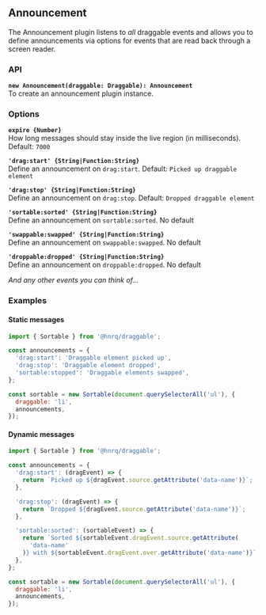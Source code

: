 ## Announcement

The Announcement plugin listens to _all_ draggable events and allows you to define announcements via options for events
that are read back through a screen reader.

### API

**`new Announcement(draggable: Draggable): Announcement`**  
To create an announcement plugin instance.

### Options

**`expire {Number}`**  
How long messages should stay inside the live region (in milliseconds). Default: `7000`

**`'drag:start' {String|Function:String}`**  
Define an announcement on `drag:start`. Default: `Picked up draggable element`

**`'drag:stop' {String|Function:String}`**  
Define an announcement on `drag:stop`. Default: `Dropped draggable element`

**`'sortable:sorted' {String|Function:String}`**  
Define an announcement on `sortable:sorted`. No default

**`'swappable:swapped' {String|Function:String}`**  
Define an announcement on `swappable:swapped`. No default

**`'droppable:dropped' {String|Function:String}`**  
Define an announcement on `droppable:dropped`. No default

_And any other events you can think of..._

### Examples

#### Static messages

```js
import { Sortable } from '@hnrq/draggable';

const announcements = {
  'drag:start': 'Draggable element picked up',
  'drag:stop': 'Draggable element dropped',
  'sortable:stopped': 'Draggable elements swapped',
};

const sortable = new Sortable(document.querySelectorAll('ul'), {
  draggable: 'li',
  announcements,
});
```

#### Dynamic messages

```js
import { Sortable } from '@hnrq/draggable';

const announcements = {
  'drag:start': (dragEvent) => {
    return `Picked up ${dragEvent.source.getAttribute('data-name')}`;
  },

  'drag:stop': (dragEvent) => {
    return `Dropped ${dragEvent.source.getAttribute('data-name')}`;
  },

  'sortable:sorted': (sortableEvent) => {
    return `Sorted ${sortableEvent.dragEvent.source.getAttribute(
      'data-name'
    )} with ${sortableEvent.dragEvent.over.getAttribute('data-name')}`;
  },
};

const sortable = new Sortable(document.querySelectorAll('ul'), {
  draggable: 'li',
  announcements,
});
```
